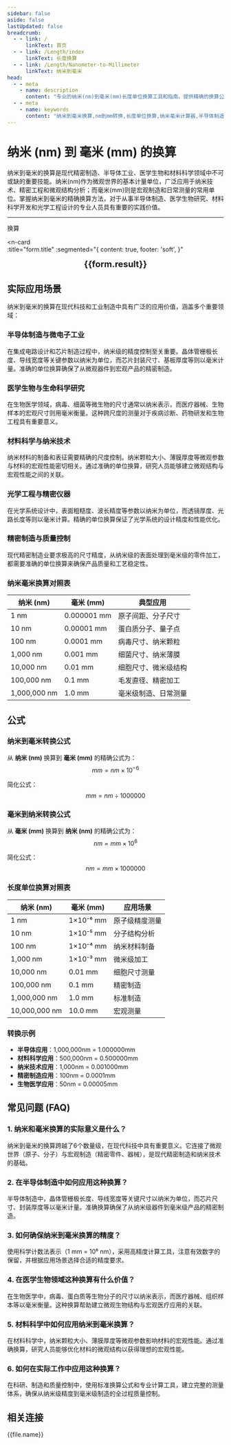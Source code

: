 ```yaml
---
sidebar: false
aside: false
lastUpdated: false
breadcrumb:
  - - link: /
      linkText: 首页
  - - link: /Length/index
      linkText: 长度换算
  - - link: /Length/Nanometer-to-Millimeter
      linkText: 纳米到毫米
head:
  - - meta
    - name: description
      content: "专业的纳米(nm)到毫米(mm)长度单位换算工具和指南。提供精确的换算公式、实际应用场景和常见问题解答。适用于半导体制造、医学生物、材料科学、光学工程等领域的精密测量和单位转换需求。"
  - - meta
    - name: keywords
      content: "纳米到毫米换算,nm到mm转换,长度单位换算,纳米毫米计算器,半导体制造,医学生物,材料科学,光学工程,精密测量,单位转换器,纳米毫米对照表,长度换算公式,微观尺度,精密制造,纳米技术,毫米单位,长度计算,单位换算表,纳米毫米转换表,精密工程"
---
```

# 纳米 (nm) 到 毫米 (mm) 的换算

纳米到毫米的换算是现代精密制造、半导体工业、医学生物和材料科学领域中不可或缺的重要技能。纳米(nm)作为微观世界的基本计量单位，广泛应用于纳米技术、精密工程和微观结构分析；而毫米(mm)则是宏观制造和日常测量的常用单位。掌握纳米到毫米的精确换算方法，对于从事半导体制造、医学生物研究、材料科学开发和光学工程设计的专业人员具有重要的实践价值。

---
<script setup>
import { onMounted, reactive, inject, ref } from 'vue'
import { NButton, NForm, NFormItem, NInput, NInputNumber, NSelect, NCard, useMessage,NGrid ,NGi } from 'naive-ui'
import { defineClientComponent } from 'vitepress'
import { Length } from '../files';
const seoKey = ['单位转换器','单位换算','长度单位转换器','长度单位转换','尺寸换算','长度单位换算','长度单位换算表','纳米毫米','纳米和毫米','纳米单位','一纳米等于多少毫米','纳米到毫米换算','nm mm','纳米和毫米的换算单位','纳米毫米转换','mm是什么单位','纳米和毫米','纳米换算','nm','毫米单位','长度换算公式','纳米转毫米','毫米换算','纳米计算器','毫米计算器','长度单位','纳米到毫米公式','毫米转换器','纳米毫米对照表','长度转换','单位换算表','纳米毫米换算器','毫米长度','纳米长度','长度计算','单位转换公式','纳米毫米计算','长度换算器','毫米单位换算','纳米单位换算','长度单位转换表','纳米毫米转换表']
const convert = inject('convert')

const form = reactive({
  number: null,
  result: '',
  title: '纳米 (nm) 到 毫米 (mm) 的换算'
})

const convertHandler = () => {
  if (form.number !== null && !isNaN(form.number)) {
    const convertedValue = parseFloat(form.number) / 1000000
    form.result = `${form.number}nm = ${convertedValue.toFixed(6)}mm`
  } else {
    form.result = '请输入有效的数值。'
  }
}
</script>

<n-form size="large" :model="form">
  <n-form-item label="纳米 (nm)">
    <n-input-number v-model:value="form.number" placeholder="输入纳米" style="width: 100%" />
  </n-form-item>
  <n-form-item>
    <n-button type="info" @click="convertHandler" block>换算</n-button>
  </n-form-item>
</n-form>

<n-card  
  :title="form.title"
  :segmented="{
    content: true,
    footer: 'soft',
  }"
>
  <div  style="text-align:center;font-size:20px;">
    <strong>{{form.result}}</strong>
  </div>
    <template #footer>
    <div>
      <span v-for="item of seoKey">{{item}}，</span>
    </div>
  </template>
</n-card>

## 实际应用场景

纳米到毫米的换算在现代科技和工业制造中具有广泛的应用价值，涵盖多个重要领域：

### 半导体制造与微电子工业
在集成电路设计和芯片制造过程中，纳米级的精度控制至关重要。晶体管栅极长度、导线宽度等关键参数以纳米为单位，而芯片封装尺寸、基板厚度等则以毫米计量。准确的单位换算确保了从微观器件到宏观产品的精密制造。

### 医学生物与生命科学研究
在生物医学领域，病毒、细菌等微生物的尺寸通常以纳米表示，而医疗器械、生物样本的宏观尺寸则用毫米衡量。这种跨尺度的测量对于疾病诊断、药物研发和生物工程具有重要意义。

### 材料科学与纳米技术
纳米材料的制备和表征需要精确的尺度控制。纳米颗粒大小、薄膜厚度等微观参数与材料的宏观性能密切相关。通过准确的单位换算，研究人员能够建立微观结构与宏观性能之间的关联。

### 光学工程与精密仪器
在光学系统设计中，表面粗糙度、波长精度等参数以纳米为单位，而透镜厚度、光路长度等则以毫米计算。精确的单位换算保证了光学系统的设计精度和性能优化。

### 精密制造与质量控制
现代精密制造业要求极高的尺寸精度，从纳米级的表面处理到毫米级的零件加工，都需要准确的单位换算来确保产品质量和工艺稳定性。

### 纳米毫米换算对照表

| 纳米 (nm) | 毫米 (mm) | 典型应用 |
|-----------|-----------|----------|
| 1 nm | 0.000001 mm | 原子间距、分子尺寸 |
| 10 nm | 0.00001 mm | 蛋白质分子、量子点 |
| 100 nm | 0.0001 mm | 病毒尺寸、纳米颗粒 |
| 1,000 nm | 0.001 mm | 细菌尺寸、纳米薄膜 |
| 10,000 nm | 0.01 mm | 细胞尺寸、微米级结构 |
| 100,000 nm | 0.1 mm | 毛发直径、精密加工 |
| 1,000,000 nm | 1.0 mm | 毫米级制造、日常测量 |

## 公式

### 纳米到毫米转换公式
从 **纳米 (nm)** 换算到 **毫米 (mm)** 的精确公式为：
$$ mm = nm \times 10^{-6} $$

简化公式：
$$ mm = nm \div 1000000 $$

### 毫米到纳米转换公式
从 **毫米 (mm)** 换算到 **纳米 (nm)** 的精确公式为：
$$ nm = mm \times 10^{6} $$

简化公式：
$$ nm = mm \times 1000000 $$

### 长度单位换算对照表

| 纳米 (nm) | 毫米 (mm) | 应用场景 |
|-----------|-----------|----------|
| 1 nm | 1×10⁻⁶ mm | 原子级精度测量 |
| 10 nm | 1×10⁻⁵ mm | 分子结构分析 |
| 100 nm | 1×10⁻⁴ mm | 纳米材料制备 |
| 1,000 nm | 1×10⁻³ mm | 微米级加工 |
| 10,000 nm | 0.01 mm | 细胞尺寸测量 |
| 100,000 nm | 0.1 mm | 精密制造 |
| 1,000,000 nm | 1.0 mm | 标准制造 |
| 10,000,000 nm | 10.0 mm | 宏观测量 |

### 转换示例
- **半导体应用**：1,000,000nm = 1.000000mm
- **材料科学应用**：500,000nm = 0.500000mm
- **纳米技术应用**：1,000nm = 0.001000mm
- **精密制造应用**：100nm = 0.0001mm
- **生物医学应用**：50nm = 0.00005mm

## 常见问题 (FAQ)

### 1. 纳米和毫米换算的实际意义是什么？
纳米到毫米的换算跨越了6个数量级，在现代科技中具有重要意义。它连接了微观世界（原子、分子）与宏观制造（精密零件、器械），是现代精密制造和纳米技术的基础。

### 2. 在半导体制造中如何应用这种换算？
半导体制造中，晶体管栅极长度、导线宽度等关键尺寸以纳米为单位，而芯片尺寸、封装厚度等以毫米计量。准确换算确保了从纳米级器件到毫米级产品的精密制造。

### 3. 如何确保纳米到毫米换算的精度？
使用科学计数法表示（1 mm = 10⁶ nm），采用高精度计算工具，注意有效数字的保留，并根据应用场景选择合适的精度要求。

### 4. 在医学生物领域这种换算有什么价值？
在生物医学中，病毒、蛋白质等生物分子的尺寸以纳米表示，而医疗器械、组织样本等以毫米衡量。这种换算帮助建立微观生物结构与宏观医疗应用的关联。

### 5. 材料科学中如何应用纳米到毫米换算？
在材料科学中，纳米颗粒大小、薄膜厚度等微观参数影响材料的宏观性能。通过准确换算，研究人员能够优化材料的微观结构以获得理想的宏观性能。

### 6. 如何在实际工作中应用这种换算？
在科研、制造和质量控制中，使用标准换算公式和专业计算工具，建立完整的测量体系，确保从纳米级精度到毫米级制造的全过程质量控制。

## 相关连接
<n-grid x-gap="12" :cols="2">
  <n-gi v-for="(file, index) in Length" :key="index">
    <n-button
      text
      tag="a"
      :href="file.path"
      type="info"
    >
      {{file.name}}
    </n-button>
  </n-gi>
</n-grid>